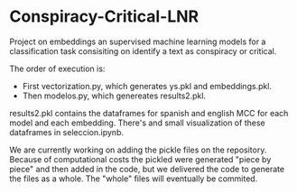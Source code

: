 # Conspiracy-Critical-LNR
Project on embeddings an supervised machine learning models for a classification task consisiting on identify a text as conspiracy or critical.

The order of execution is:
- First vectorization.py, which generates ys.pkl and embeddings.pkl.
- Then modelos.py, which genereates results2.pkl.

results2.pkl contains the dataframes for spanish and english MCC for each model and each embedding. There's and small visualization of these dataframes in seleccion.ipynb.

We are currently working on adding the pickle files on the repository. Because of computational costs the pickled were generated "piece by piece" and then added in the code, but we delivered the code to generate the files as a whole. The "whole" files will eventually be commited.
